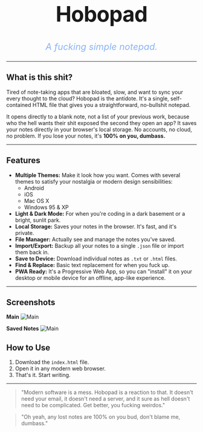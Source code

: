 <div align="center">
  <h1 style="font-size: 3.5rem; font-weight: 700; border-bottom: none; letter-spacing: -1px;">Hobopad</h1>
  <p style="font-size: 1.5rem; color: #8ab4f8; font-style: italic; margin-top: 0.5rem;">A fucking simple notepad.</p>
</div>

---

## What is this shit?

Tired of note-taking apps that are bloated, slow, and want to sync your every thought to the cloud? Hobopad is the antidote. It's a single, self-contained HTML file that gives you a straightforward, no-bullshit notepad.

It opens directly to a blank note, not a list of your previous work, because who the hell wants their shit exposed the second they open an app? It saves your notes directly in your browser's local storage. No accounts, no cloud, no problem. If you lose your notes, it's **100% on you, dumbass.**

---

## Features

-   **Multiple Themes:** Make it look how you want. Comes with several themes to satisfy your nostalgia or modern design sensibilities:
    -   Android
    -   iOS
    -   Mac OS X
    -   Windows 95 & XP
-   **Light & Dark Mode:** For when you're coding in a dark basement or a bright, sunlit park.
-   **Local Storage:** Saves your notes in the browser. It's fast, and it's private.
-   **File Manager:** Actually see and manage the notes you've saved.
-   **Import/Export:** Backup all your notes to a single `.json` file or import them back in.
-   **Save to Device:** Download individual notes as `.txt` or `.html` files.
-   **Find & Replace:** Basic text replacement for when you fuck up.
-   **PWA Ready:** It's a Progressive Web App, so you can "install" it on your desktop or mobile device for an offline, app-like experience.

---
## Screenshots
**Main**
![Main](https://raw.githubusercontent.com/DIZZYHOBO/Hobopad/main/screenshots/Main.png)

**Saved Notes**
![Main](https://raw.githubusercontent.com/DIZZYHOBO/Hobopad/main/screenshots/Saved.png
)

## How to Use

1.  Download the `index.html` file.
2.  Open it in any modern web browser.
3.  That's it. Start writing.

---

> "Modern software is a mess. Hobopad is a reaction to that. It doesn't need your email, it doesn't need a server, and it sure as hell doesn't need to be complicated. Get better, you fucking weirdos."

> "Oh yeah, any lost notes are 100% on you bud, don't blame me, dumbass."
